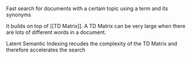Fast search for documents with a certain topic using a term and its synonyms

It builds on top of [[TD Matrix]]. A TD Matrix can be very large when there are lots of different words in a document.

Latent Semantic Indexing recudes the complexity of the TD Matrix and therefore accelerates the search